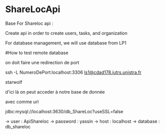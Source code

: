 # ShareLocApi

Base For Shareloc api : 

Create api in order to create users, tasks, and organization


For database management, we will use database from LP1



#How to test remote database 

on doit faire une redirection de port 

ssh -L NumeroDePort:localhost:3306 ls1@cdad178.iutrs.unistra.fr

starwolf

d'ici là on peut acceder à notre base de donnée 

avec comme url 

jdbc:mysql://localhost:3630/db_ShareLoc?useSSL=false

-> user : ApiShareloc
-> password : yassin
-> host : localhost 
-> database : db_shareloc







